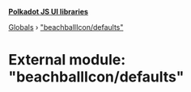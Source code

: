 **[Polkadot JS UI libraries](../README.md)**

[Globals](../globals.md) › [&quot;beachballIcon/defaults&quot;](_beachballicon_defaults_.md)

# External module: "beachballIcon/defaults"

